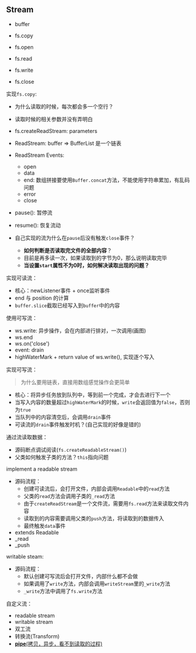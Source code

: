 ## Stream

* buffer
* fs.copy

* fs.open
* fs.read
* fs.write
* fs.close

实现`fs.copy`:  
* 为什么读取的时候，每次都会多一个空行？
* 读取时候的相关参数并没有弄明白

* fs.createReadStream: parameters
* ReadStream: buffer => BufferList 是一个链表
* ReadStream Events:
  * open
  * data
  * end: 数组拼接要使用`Buffer.concat`方法，不能使用字符串累加，有乱码问题
  * error
  * close
* pause(): 暂停流
* resume(): 恢复流动
* 自己实现的流为什么在`pause`后没有触发`close`事件？
  * **如何判断是否读取完文件的全部内容**？
  * 目前是再多读一次，如果读取到的字节为0，那么说明读取完毕
  * **当设置`start`属性不为0时，如何解决读取出现的问题？**

实现可读流：
* 核心：newListener事件 + once监听事件
* end 与 position 的计算
* `buffer.slice`截取已经写入到`buffer`中的内容

使用可写流：
* ws.write: 异步操作，会在内部进行排对，一次调用(画图)
* ws.end
* ws.on('close')
* event: drain
* highWaterMark + return value of ws.write(), 实现逐个写入

实现可写流：  
> 为什么要用链表，直接用数组感觉操作会更简单 

* 核心：将异步任务放到队列中，等到前一个完成，才会去进行下一个
* 当写入内容的数量超过`highWaterMark`的时候，`write`会返回值为`false`，否则为`true`
* 当队列中的内容清空后，会调用`drain`事件
* 可读流的`drain`事件触发时机？(自己实现的好像是错的)

通过流读取数据：
* 源码断点调试阅读(`fs.createReadableStream()`)
* 父类如何触发子类的方法？`this`指向问题

implement a readable stream
* 源码流程：
  * 创建可读流后，会打开文件，内部会调用`Readable`中的`read`方法
  * 父类的`read`方法会调用子类的`_read`方法
  * 由于`createReadStream`是一个文件流，需要用`fs.read`方法来读取文件内容
  * 读取到的内容需要调用父类的`push`方法，将读取到的数据传入
  * 最终触发`data`事件
* extends Readable
* _read
* _push

writable steam: 
* 源码流程：
  * 默认创建可写流后会打开文件，内部什么都不会做
  * 如果调用了`write`方法，内部会调用`writeStream`里的`_write`方法
  * `_write`方法中调用了`fs.write`方法

自定义流：
* readable stream
* writable stream
* 双工流
* 转换流(Transform)
* [**pipe**(拷贝，异步，看不到读取的过程)](https://devdocs.io/node~10_lts/stream#stream_readable_pipe_destination_options)

